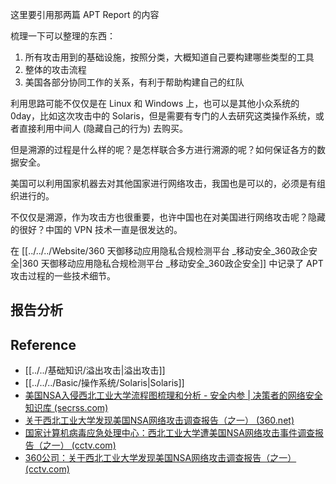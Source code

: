 这里要引用那两篇 APT Report 的内容

梳理一下可以整理的东西：

1. 所有攻击用到的基础设施，按照分类，大概知道自己要构建哪些类型的工具
2. 整体的攻击流程
3. 美国各部分协同工作的关系，有利于帮助构建自己的红队

利用思路可能不仅仅是在 Linux 和 Windows 上，也可以是其他小众系统的 0day，比如这次攻击中的 Solaris，但是需要有专门的人去研究这类操作系统，或者直接利用中间人 (隐藏自己的行为) 去购买。

但是溯源的过程是什么样的呢？是怎样联合多方进行溯源的呢？如何保证各方的数据安全。

美国可以利用国家机器去对其他国家进行网络攻击，我国也是可以的，必须是有组织进行的。

不仅仅是溯源，作为攻击方也很重要，也许中国也在对美国进行网络攻击呢？隐藏的很好？中国的 VPN 技术一直是很发达的。

在 [[../../../Website/360 天御移动应用隐私合规检测平台 _移动安全_360政企安全|360 天御移动应用隐私合规检测平台 _移动安全_360政企安全]] 中记录了 APT 攻击过程的一些技术细节。

## 报告分析

## Reference

- [[../../基础知识/溢出攻击|溢出攻击]]
- [[../../../Basic/操作系统/Solaris|Solaris]]
- [美国NSA入侵西北工业大学流程图梳理和分析 - 安全内参 | 决策者的网络安全知识库 (secrss.com)](https://www.secrss.com/articles/54025)
- [关于西北工业大学发现美国NSA网络攻击调查报告（之一） (360.net)](https://360.net/about/news/article631563158774d7005a02ad96)
- [国家计算机病毒应急处理中心：西北工业大学遭美国NSA网络攻击事件调查报告（之一） (cctv.com)](https://content-static.cctvnews.cctv.com/snow-book/index.html?item_id=8247009840499944607)
- [360公司：关于西北工业大学发现美国NSA网络攻击调查报告（之一） (cctv.com)](https://content-static.cctvnews.cctv.com/snow-book/index.html?item_id=6490458996416000337&toc_style_id=feeds_default)
